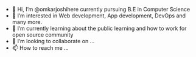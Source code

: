 - 👋 Hi, I’m @omkarjoshihere currently pursuing B.E in Computer Science
- 👀 I’m interested in Web development, App development, DevOps and many more.
- 🌱 I’m currently learning about the public learning and how to work for open source community
- 💞️ I’m looking to collaborate on ...
- 📫 How to reach me ...

<!---
omkarjoshihere/omkarjoshihere is a ✨ special ✨ repository because its `README.md` (this file) appears on your GitHub profile.
You can click the Preview link to take a look at your changes.
--->
